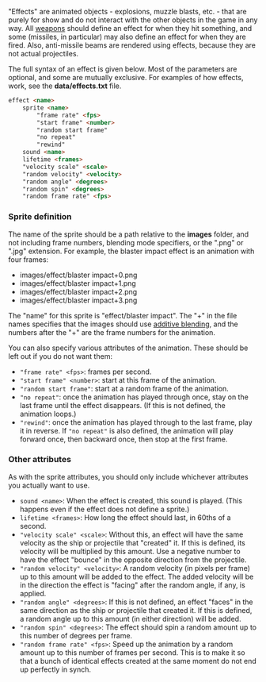 "Effects" are animated objects - explosions, muzzle blasts, etc. - that are purely for show and do not interact with the other objects in the game in any way. All [weapons](https://github.com/endless-sky/endless-sky/wiki/CreatingOutfits) should define an effect for when they hit something, and some (missiles, in particular) may also define an effect for when they are fired. Also, anti-missile beams are rendered using effects, because they are not actual projectiles.

The full syntax of an effect is given below. Most of the parameters are optional, and some are mutually exclusive. For examples of how effects, work, see the **data/effects.txt** file.

```html
effect <name>
    sprite <name>
        "frame rate" <fps>
        "start frame" <number>
        "random start frame"
        "no repeat"
        "rewind"
    sound <name>
    lifetime <frames>
    "velocity scale" <scale>
    "random velocity" <velocity>
    "random angle" <degrees>
    "random spin" <degrees>
    "random frame rate" <fps>
```

### Sprite definition

The name of the sprite should be a path relative to the **images** folder, and not including frame numbers, blending mode specifiers, or the ".png" or ".jpg" extension. For example, the blaster impact effect is an animation with four frames:

* images/effect/blaster impact+0.png
* images/effect/blaster impact+1.png
* images/effect/blaster impact+2.png
* images/effect/blaster impact+3.png

The "name" for this sprite is "effect/blaster impact". The "+" in the file names specifies that the images should use [additive blending](https://github.com/endless-sky/endless-sky/wiki/BlendingModes), and the numbers after the "+" are the frame numbers for the animation.

You can also specify various attributes of the animation. These should be left out if you do not want them:

* `"frame rate" <fps>`: frames per second.
* `"start frame" <number>`: start at this frame of the animation.
* `"random start frame"`: start at a random frame of the animation.
* `"no repeat"`: once the animation has played through once, stay on the last frame until the effect disappears. (If this is not defined, the animation loops.)
* `"rewind"`: once the animation has played through to the last frame, play it in reverse. If `"no repeat"` is also defined, the animation will play forward once, then backward once, then stop at the first frame.

### Other attributes

As with the sprite attributes, you should only include whichever attributes you actually want to use.

* `sound <name>`: When the effect is created, this sound is played. (This happens even if the effect does not define a sprite.)
* `lifetime <frames>`: How long the effect should last, in 60ths of a second.
* `"velocity scale" <scale>`: Without this, an effect will have the same velocity as the ship or projectile that "created" it. If this is defined, its velocity will be multiplied by this amount. Use a negative number to have the effect "bounce" in the opposite direction from the projectile.
* `"random velocity" <velocity>`: A random velocity (in pixels per frame) up to this amount will be added to the effect. The added velocity will be in the direction the effect is "facing" after the random angle, if any, is applied.
* `"random angle" <degrees>`: If this is not defined, an effect "faces" in the same direction as the ship or projectile that created it. If this is defined, a random angle up to this amount (in either direction) will be added.
* `"random spin" <degrees>`: The effect should spin a random amount up to this number of degrees per frame.
* `"random frame rate" <fps>`: Speed up the animation by a random amount up to this number of frames per second. This is to make it so that a bunch of identical effects created at the same moment do not end up perfectly in synch.